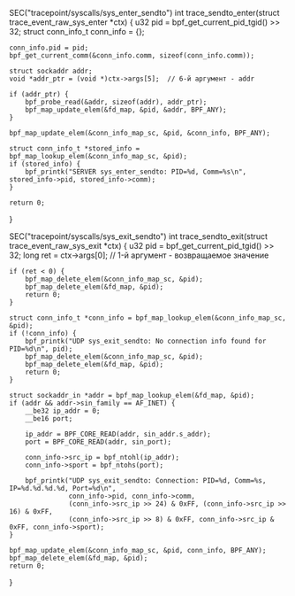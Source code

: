 SEC("tracepoint/syscalls/sys_enter_sendto")
int trace_sendto_enter(struct trace_event_raw_sys_enter *ctx) {
    u32 pid = bpf_get_current_pid_tgid() >> 32;
    struct conn_info_t conn_info = {};

    conn_info.pid = pid;
    bpf_get_current_comm(&conn_info.comm, sizeof(conn_info.comm));

    struct sockaddr addr;
    void *addr_ptr = (void *)ctx->args[5];  // 6-й аргумент - addr

    if (addr_ptr) {
        bpf_probe_read(&addr, sizeof(addr), addr_ptr);
        bpf_map_update_elem(&fd_map, &pid, &addr, BPF_ANY);
    }

    bpf_map_update_elem(&conn_info_map_sc, &pid, &conn_info, BPF_ANY);

    struct conn_info_t *stored_info = bpf_map_lookup_elem(&conn_info_map_sc, &pid);
    if (stored_info) {
        bpf_printk("SERVER sys_enter_sendto: PID=%d, Comm=%s\n", stored_info->pid, stored_info->comm);
    }
    
    return 0;
}

SEC("tracepoint/syscalls/sys_exit_sendto")
int trace_sendto_exit(struct trace_event_raw_sys_exit *ctx) {
    u32 pid = bpf_get_current_pid_tgid() >> 32;
    long ret = ctx->args[0]; // 1-й аргумент - возвращаемое значение

    if (ret < 0) {
        bpf_map_delete_elem(&conn_info_map_sc, &pid);
        bpf_map_delete_elem(&fd_map, &pid);
        return 0;
    }

    struct conn_info_t *conn_info = bpf_map_lookup_elem(&conn_info_map_sc, &pid);
    if (!conn_info) {
        bpf_printk("UDP sys_exit_sendto: No connection info found for PID=%d\n", pid);
        bpf_map_delete_elem(&conn_info_map_sc, &pid);
        bpf_map_delete_elem(&fd_map, &pid);
        return 0;
    }

    struct sockaddr_in *addr = bpf_map_lookup_elem(&fd_map, &pid);
    if (addr && addr->sin_family == AF_INET) {
        __be32 ip_addr = 0;
        __be16 port;

        ip_addr = BPF_CORE_READ(addr, sin_addr.s_addr);
        port = BPF_CORE_READ(addr, sin_port);

        conn_info->src_ip = bpf_ntohl(ip_addr);
        conn_info->sport = bpf_ntohs(port);

        bpf_printk("UDP sys_exit_sendto: Connection: PID=%d, Comm=%s, IP=%d.%d.%d.%d, Port=%d\n",
                   conn_info->pid, conn_info->comm,
                   (conn_info->src_ip >> 24) & 0xFF, (conn_info->src_ip >> 16) & 0xFF,
                   (conn_info->src_ip >> 8) & 0xFF, conn_info->src_ip & 0xFF, conn_info->sport);
    }

    bpf_map_update_elem(&conn_info_map_sc, &pid, conn_info, BPF_ANY);
    bpf_map_delete_elem(&fd_map, &pid);
    return 0;
}
